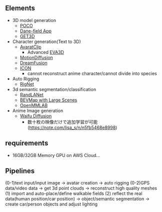 ## Elements
- 3D model generation
    - [POCO](https://github.com/valeoai/POCO)
    - [Dane-field App](https://github.com/Kitware/Danesfield-App)
    - [GET3D](https://github.com/nv-tlabs/GET3D)
- Character generation(Text to 3D)
    - [AvaratClip](https://hongfz16.github.io/projects/AvatarCLIP.html)
        - Advanced [EVA3D](https://hongfz16.github.io/projects/EVA3D.html)
    - [MotionDiffusion](https://mingyuan-zhang.github.io/projects/MotionDiffuse.html)
    - [DreamFusion](https://github.com/ashawkey/stable-dreamfusion)
    - [ICON](https://github.com/YuliangXiu/ICON)
        - cannot reconstruct anime character/cannot divide into species
- Auto Rigging
    - [RigNet](https://zhan-xu.github.io/rig-net/)
- 3d semantic segmentation/classification
    - [RandLANet](https://github.com/aRI0U/RandLA-Net-pytorch)
    - [BEVMap with Large Scenes](https://github.com/zouzhenhong98/SensatUrban-BEV-Seg3D)
    - [OpenMMLAB](https://mmdetection3d.readthedocs.io/en/latest/getting_started.html)
- Anime Image generation
    - [Waifu Diffusion](https://huggingface.co/hakurei/waifu-diffusion)
        - 数十枚の映像だけで追加学習が可能(https://note.com/lisa_s/n/n5fb5468e8998)


## requirements
- 16GB/32GB Memory GPU on AWS Cloud...

## Pipelines
(0-1)text input/input image -> avatar creation -> auto rigging
(0-2)GPS data/video data -> get 3d point clouds -> reconstruct high quality meshes
(1) import and auto-place/define walkable fields
(2) reflect the real data(human position/car position) -> object/semantic segmentation -> create car/person objects and adjust lighting

